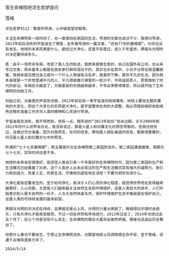 答生命禅院吧浮生若梦提问

雪峰


    浮生若梦9112：敬爱的导游，心中疑惑望您解答。

    关注生命禅院有一段时间了，也一直很向往家园的生活，导游的文章也读过不少，我想问导游，2013年前后消失的宇宙波去了哪里，去年看导游的一篇文章，“还有77天的磨难期”，为何也没有发生。地球的未来究竟是什么，是经过大净化，还是平安度过，进入千年盛世，黑暗与光明的对决还要持续多久。

    答：由于一场奇异车祸，改变了我人生的轨迹，我原来是做生意的，自己在国外有公司，也从未写过文章，周末基本上都是在朋友家打麻将混日子的，其实也乐在其中，小日子过得也很温馨甜蜜，我根本就没想过自己成为一个什么人物或有点名声，我喜欢宁静，喜欢平凡的生活，因为我本身就是一个非常普通平凡的人，平凡得就像沙漠里的一粒沙子，可命运捉弄人，把我推到了时代的前沿，车祸后大脑变了，大脑里装的东西越来越多，不写出来憋得难受，所以就开始了生命禅院的创始工作。

    创始之初，大脑里的声音告诉我，2013年前后有一束宇宙波向地球袭来，地球上要发生翻天覆地的大变化，而这个大变化的实质是大净化，是宇宙整体生命的大调整，我必须提前做好收割成熟庄稼的准备工作并对人类的精神和心灵进行导游。

    宇宙波是否消失，我不得而知，但有一点，我所说的“2013年前后”尚未过期，关于2009年和2012年的什么世界末日论，我没有说过，那是火星人和玛雅文化的预言导致的，但我也担忧过，且做过充分准备，因为对我而言，任何的信息，哪怕是人胡乱编造的信息，都是很重要的，何况是火星人和玛雅文化中的预言。

    所谓的“七十七天磨难期”，那主要是针对生命禅院第二家园而言的，第二家园遭遇磨难，周期为七十七天，实际时间也差不多。

    地球的未来肯定很美好，我坚信人类会引来一千年美好的生命禅院时代，因为第二家园的生产和生活模式已经奠基了出来，这个人类史上从未出现过的生产和生活模式具有强大的凝聚力、吸引力和创造力，热爱人生，热爱生活，尽情地创造性地生活吧！不要为明天忧虑什么。

    大净化是肯定要发生的，至于如何净化，取决于人们心灵的净化程度，我觉得世界现在变得越来越美好，人心向善，尤其是人们越来越关注自然生态和环境保护，这是人类巨大的进步，人们开始意识到人是大自然的一份子，人与大自然休戚与共，保护环境维护生态平衡就是在保护自己，这是人类的可持续发展的基本前提。

    黑暗与光明的对决还在持续，且黑暗总是占上风，光明的力量太微弱了，微弱得似乎随时会熄灭，只有大净化才能改变格局，不过一切在井然有序地进行，2013年过去了，2014年也快过去五个月了，后七个月若没有什么发生，生命禅院的理论大厦将会轰然坍塌，雪峰也该退出历史舞台了。

    但愿什么事也不要发生，宁愿让生命禅院消失，也期望地球上风调雨顺生命平安，至于雪峰，该遭千古唾骂遗臭万年了。

    2014/5/14



